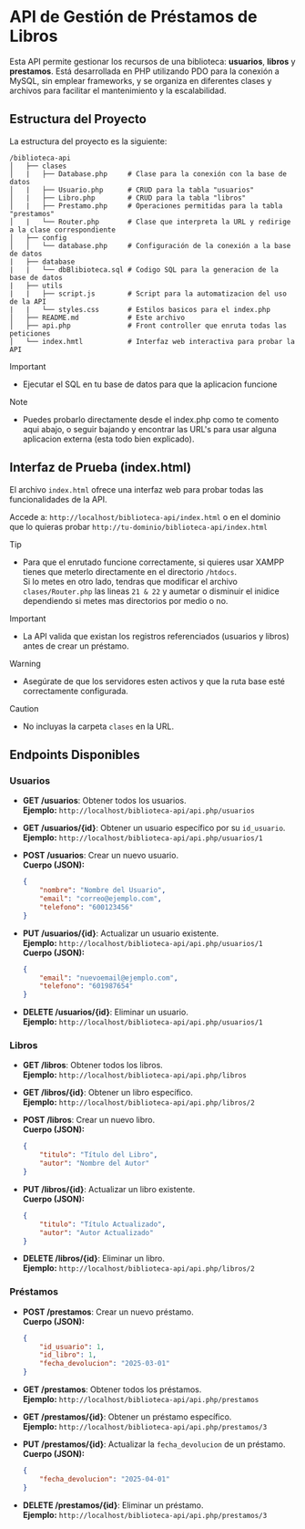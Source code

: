 # API de Gestión de Préstamos de Libros

Esta API permite gestionar los recursos de una biblioteca: **usuarios**, **libros** y **prestamos**. Está desarrollada en PHP utilizando PDO para la conexión a MySQL, sin emplear frameworks, y se organiza en diferentes clases y archivos para facilitar el mantenimiento y la escalabilidad.

## Estructura del Proyecto

La estructura del proyecto es la siguiente:
```
/biblioteca-api
│   ├── clases
│   |   ├── Database.php     # Clase para la conexión con la base de datos
│   |   ├── Usuario.php      # CRUD para la tabla "usuarios"
│   |   ├── Libro.php        # CRUD para la tabla "libros"
│   |   ├── Prestamo.php     # Operaciones permitidas para la tabla "prestamos"
│   |   └── Router.php       # Clase que interpreta la URL y redirige a la clase correspondiente
│   ├── config
│   │   └── database.php     # Configuración de la conexión a la base de datos
|   ├── database
|   |   └── dbBlibioteca.sql # Codigo SQL para la generacion de la base de datos
|   ├── utils
|   |   ├── script.js        # Script para la automatizacion del uso de la API
|   |   └── styles.css       # Estilos basicos para el index.php
│   ├── README.md            # Este archivo
│   ├── api.php              # Front controller que enruta todas las peticiones
│   └── index.hmtl           # Interfaz web interactiva para probar la API
```
> [!IMPORTANT]
>- Ejecutar el SQL en tu base de datos para que la aplicacion funcione

> [!NOTE]
>- Puedes probarlo directamente desde el index.php como te comento aqui abajo, o seguir bajando y encontrar las URL's para usar alguna aplicacion externa (esta todo bien explicado).

## Interfaz de Prueba (index.html)

El archivo `index.html` ofrece una interfaz web para probar todas las funcionalidades de la API. 
 
Accede a: `http://localhost/biblioteca-api/index.html` o en el dominio que lo quieras probar `http://tu-dominio/biblioteca-api/index.html`

> [!TIP]
>- Para que el enrutado funcione correctamente, si quieres usar XAMPP tienes que meterlo directamente en el directorio `/htdocs`.  
Si lo metes en otro lado, tendras que modificar el archivo `clases/Router.php` las lineas `21 & 22` y aumetar o disminuir el inidice dependiendo si metes mas directorios por medio o no. 

> [!IMPORTANT]
>- La API valida que existan los registros referenciados (usuarios y libros) antes de crear un préstamo.

> [!WARNING]
>- Asegúrate de que los servidores esten activos y que la ruta base esté correctamente configurada.

> [!CAUTION]
>- No incluyas la carpeta `clases` en la URL.

## Endpoints Disponibles

### Usuarios

- **GET /usuarios**: Obtener todos los usuarios.  
  **Ejemplo:** `http://localhost/biblioteca-api/api.php/usuarios`

- **GET /usuarios/{id}**: Obtener un usuario específico por su `id_usuario`.  
  **Ejemplo:** `http://localhost/biblioteca-api/api.php/usuarios/1`

- **POST /usuarios**: Crear un nuevo usuario.  
  **Cuerpo (JSON):**
  ```json
  {
      "nombre": "Nombre del Usuario",
      "email": "correo@ejemplo.com",
      "telefono": "600123456"
  }
  ```

- **PUT /usuarios/{id}**: Actualizar un usuario existente.  
  **Ejemplo:** `http://localhost/biblioteca-api/api.php/usuarios/1`  
  **Cuerpo (JSON):**
  ```json
  {
      "email": "nuevoemail@ejemplo.com",
      "telefono": "601987654"
  }
  ```

- **DELETE /usuarios/{id}**: Eliminar un usuario.  
  **Ejemplo:** `http://localhost/biblioteca-api/api.php/usuarios/1`

### Libros

- **GET /libros**: Obtener todos los libros.  
  **Ejemplo:** `http://localhost/biblioteca-api/api.php/libros`

- **GET /libros/{id}**: Obtener un libro específico.  
  **Ejemplo:** `http://localhost/biblioteca-api/api.php/libros/2`

- **POST /libros**: Crear un nuevo libro.  
  **Cuerpo (JSON):**
  ```json
  {
      "titulo": "Título del Libro",
      "autor": "Nombre del Autor"
  }
  ```

- **PUT /libros/{id}**: Actualizar un libro existente.  
  **Cuerpo (JSON):**
  ```json
  {
      "titulo": "Título Actualizado",
      "autor": "Autor Actualizado"
  }
  ```

- **DELETE /libros/{id}**: Eliminar un libro.  
  **Ejemplo:** `http://localhost/biblioteca-api/api.php/libros/2`

### Préstamos

- **POST /prestamos**: Crear un nuevo préstamo.  
  **Cuerpo (JSON):**
  ```json
  {
      "id_usuario": 1,
      "id_libro": 1,
      "fecha_devolucion": "2025-03-01"
  }
  ```

- **GET /prestamos**: Obtener todos los préstamos.  
  **Ejemplo:** `http://localhost/biblioteca-api/api.php/prestamos`

- **GET /prestamos/{id}**: Obtener un préstamo específico.  
  **Ejemplo:** `http://localhost/biblioteca-api/api.php/prestamos/3`

- **PUT /prestamos/{id}**: Actualizar la `fecha_devolucion` de un préstamo.  
  **Cuerpo (JSON):**
  ```json
  {
      "fecha_devolucion": "2025-04-01"
  }
  ```

- **DELETE /prestamos/{id}**: Eliminar un préstamo.  
  **Ejemplo:** `http://localhost/biblioteca-api/api.php/prestamos/3`

